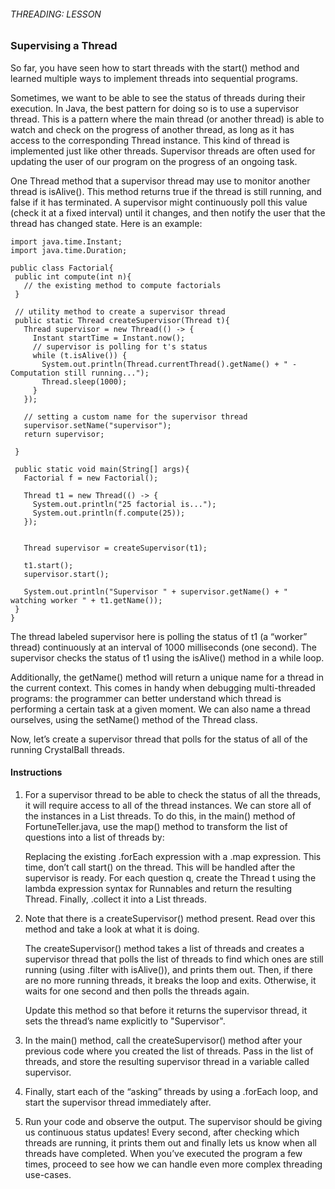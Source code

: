 ###### THREADING: LESSON

### Supervising a Thread

So far, you have seen how to start threads with the start() method and learned multiple ways to implement threads into sequential programs.

Sometimes, we want to be able to see the status of threads during their execution. In Java, the best pattern for doing so is to use a supervisor thread. This is a pattern where the main thread (or another thread) is able to watch and check on the progress of another thread, as long as it has access to the corresponding Thread instance. This kind of thread is implemented just like other threads. Supervisor threads are often used for updating the user of our program on the progress of an ongoing task.

One Thread method that a supervisor thread may use to monitor another thread is isAlive(). This method returns true if the thread is still running, and false if it has terminated. A supervisor might continuously poll this value (check it at a fixed interval) until it changes, and then notify the user that the thread has changed state. Here is an example:
```
import java.time.Instant;
import java.time.Duration;
 
public class Factorial{
 public int compute(int n){
   // the existing method to compute factorials
 }
 
 // utility method to create a supervisor thread
 public static Thread createSupervisor(Thread t){
   Thread supervisor = new Thread(() -> {
     Instant startTime = Instant.now();
     // supervisor is polling for t's status
     while (t.isAlive()) {
       System.out.println(Thread.currentThread().getName() + " - Computation still running...");
       Thread.sleep(1000);
     }
   });
 
   // setting a custom name for the supervisor thread
   supervisor.setName("supervisor");
   return supervisor;
 
 }
 
 public static void main(String[] args){
   Factorial f = new Factorial();
 
   Thread t1 = new Thread(() -> {
     System.out.println("25 factorial is...");
     System.out.println(f.compute(25));
   });
 
 
   Thread supervisor = createSupervisor(t1);
 
   t1.start();
   supervisor.start();
 
   System.out.println("Supervisor " + supervisor.getName() + " watching worker " + t1.getName());
 }
}
```
The thread labeled supervisor here is polling the status of t1 (a “worker” thread) continuously at an interval of 1000 milliseconds (one second). The supervisor checks the status of t1 using the isAlive() method in a while loop.

Additionally, the getName() method will return a unique name for a thread in the current context. This comes in handy when debugging multi-threaded programs: the programmer can better understand which thread is performing a certain task at a given moment. We can also name a thread ourselves, using the setName() method of the Thread class.

Now, let’s create a supervisor thread that polls for the status of all of the running CrystalBall threads.

#### Instructions

1. For a supervisor thread to be able to check the status of all the threads, it will require access to all of the thread instances. We can store all of the instances in a List<Thread> threads. To do this, in the main() method of FortuneTeller.java, use the map() method to transform the list of questions into a list of threads by:

    Replacing the existing .forEach expression with a .map expression. This time, don’t call start() on the thread. This will be handled after the supervisor is ready.
    For each question q, create the Thread t using the lambda expression syntax for Runnables and return the resulting Thread.
    Finally, .collect it into a List<Thread> threads.

2. Note that there is a createSupervisor() method present. Read over this method and take a look at what it is doing.

    The createSupervisor() method takes a list of threads and creates a supervisor thread that polls the list of threads to find which ones are still running (using .filter with isAlive()), and prints them out. Then, if there are no more running threads, it breaks the loop and exits. Otherwise, it waits for one second and then polls the threads again.

    Update this method so that before it returns the supervisor thread, it sets the thread’s name explicitly to "Supervisor".

3. In the main() method, call the createSupervisor() method after your previous code where you created the list of threads. Pass in the list of threads, and store the resulting supervisor thread in a variable called supervisor.

4. Finally, start each of the “asking” threads by using a .forEach loop, and start the supervisor thread immediately after.

5. Run your code and observe the output. The supervisor should be giving us continuous status updates! Every second, after checking which threads are running, it prints them out and finally lets us know when all threads have completed. When you’ve executed the program a few times, proceed to see how we can handle even more complex threading use-cases.